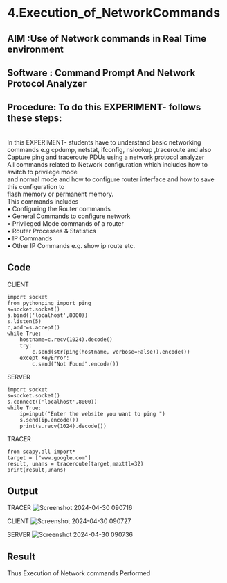 # 4.Execution_of_NetworkCommands
## AIM :Use of Network commands in Real Time environment
## Software : Command Prompt And Network Protocol Analyzer
## Procedure: To do this EXPERIMENT- follows these steps:
<BR>
In this EXPERIMENT- students have to understand basic networking commands e.g cpdump, netstat, ifconfig, nslookup ,traceroute and also Capture ping and traceroute PDUs using a network protocol analyzer 
<BR>
All commands related to Network configuration which includes how to switch to privilege mode
<BR>
and normal mode and how to configure router interface and how to save this configuration to
<BR>
flash memory or permanent memory.
<BR>
This commands includes
<BR>
• Configuring the Router commands
<BR>
• General Commands to configure network
<BR>
• Privileged Mode commands of a router 
<BR>
• Router Processes & Statistics
<BR>
• IP Commands
<BR>
• Other IP Commands e.g. show ip route etc.
<BR>

## Code
CLIENT
```
import socket 
from pythonping import ping 
s=socket.socket() 
s.bind(('localhost',8000)) 
s.listen(5) 
c,addr=s.accept() 
while True: 
    hostname=c.recv(1024).decode() 
    try: 
        c.send(str(ping(hostname, verbose=False)).encode()) 
    except KeyError: 
        c.send("Not Found".encode())
```
SERVER
```
import socket 
s=socket.socket() 
s.connect(('localhost',8000)) 
while True: 
    ip=input("Enter the website you want to ping ") 
    s.send(ip.encode()) 
    print(s.recv(1024).decode())
```
TRACER
```
from scapy.all import* 
target = ["www.google.com"] 
result, unans = traceroute(target,maxttl=32) 
print(result,unans)
```

## Output
TRACER
![Screenshot 2024-04-30 090716](https://github.com/SAISANJAY10/4.Execution_of_NetworkCommends/assets/144228073/9501d7df-8649-4434-8ef9-9d970e7a7a06)

CLIENT
![Screenshot 2024-04-30 090727](https://github.com/SAISANJAY10/4.Execution_of_NetworkCommends/assets/144228073/d14de075-0769-4870-96d4-837613ef8d6d)

SERVER
![Screenshot 2024-04-30 090736](https://github.com/SAISANJAY10/4.Execution_of_NetworkCommends/assets/144228073/9d06ee6c-4fb4-425f-92de-a754a520c716)


## Result
Thus Execution of Network commands Performed 

